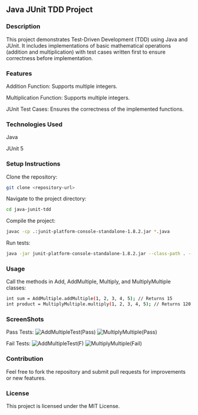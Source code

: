 ## Java JUnit TDD Project

### Description

This project demonstrates Test-Driven Development (TDD) using Java and JUnit. It includes implementations of basic mathematical operations (addition and multiplication) with test cases written first to ensure correctness before implementation.

### Features

Addition Function: Supports multiple integers.

Multiplication Function: Supports multiple integers.

JUnit Test Cases: Ensures the correctness of the implemented functions.

### Technologies Used

Java

JUnit 5

### Setup Instructions

Clone the repository:

```bash
git clone <repository-url>
```
Navigate to the project directory:
```bash
cd java-junit-tdd
```

Compile the project:
```bash
javac -cp .:junit-platform-console-standalone-1.8.2.jar *.java
````

Run tests:
```bash
java -jar junit-platform-console-standalone-1.8.2.jar --class-path . --select-class MathOperationsTest
```

### Usage

Call the methods in Add, AddMultiple, Multiply, and MultiplyMultiple classes:
```bash
int sum = AddMultiple.addMultiple(1, 2, 3, 4, 5); // Returns 15
int product = MultiplyMultiple.multiply(1, 2, 3, 4, 5); // Returns 120
```

### ScreenShots

Pass Tests:
![AddMultipleTest(Pass)](https://github.com/user-attachments/assets/ac39669a-7617-406c-9395-b63d7d613f67)
![MultiplyMultiple(Pass)](https://github.com/user-attachments/assets/f87f3ea0-8c24-40b7-ad4d-70b26d020fed)

Fail Tests:
![AddMultipleTest(F)](https://github.com/user-attachments/assets/230666ad-3dc3-4ad1-b8a5-7c5401e2f017)
![MultiplyMultiple(Fail)](https://github.com/user-attachments/assets/fc022bf1-4f55-430c-a8de-e36b2566422d)
### Contribution

Feel free to fork the repository and submit pull requests for improvements or new features.

### License

This project is licensed under the MIT License.

